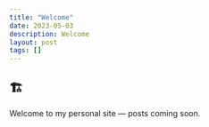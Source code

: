 ```yaml
---
title: "Welcome"
date: 2023-05-03
description: Welcome
layout: post
tags: []
---
```


<h2>&#x1F3D7;</h2>
Welcome to my personal site &#8212; posts coming soon.

<!-- <div class="picture-frame">
</div> -->
